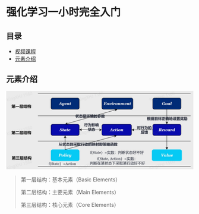 # 强化学习一小时完全入门

## 目录
- [视频课程](https://www.bilibili.com/video/BV13a4y1J7bw/?spm_id_from=333.999.0.0&vd_source=09eb8c9e7b3a221f6536a575e712dfa4)
- [元素介绍](#元素介绍)

## 元素介绍

![](../pictures/One%20Hour%20of%20Reinforce%20Learning/Elemetns.jpg)

> 第一层结构：基本元素（Basic Elements）
>
> 第二层结构：主要元素（Main Elements）
>
> 第三层结构：核心元素（Core Elements）